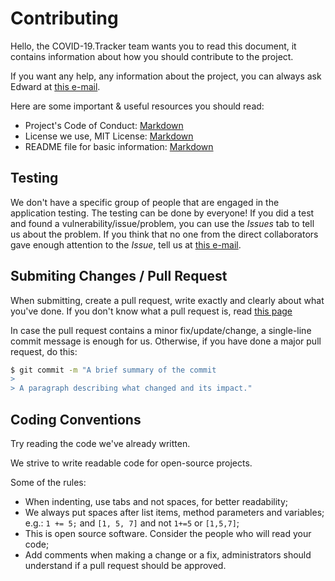 # Contributing
Hello, the COVID-19.Tracker team wants you to read this document, it contains information about how you should contribute to the project.

If you want any help, any information about the project, you can always ask Edward at [this e-mail](mailto:solarsailor@protonmail.com). 

Here are some important & useful resources you should read: 
- Project's Code of Conduct: [Markdown](https://github.com/pasenidis/covid19-stats/blob/master/CODE_OF_CONDUCT.md)
- License we use, MIT License: [Markdown](https://github.com/pasenidis/covid19-stats/blob/master/LICENSE)
- README file for basic information: [Markdown](https://github.com/pasenidis/covid19-stats/blob/master/README.md)

## Testing
We don't have a specific group of people that are engaged in the application testing.
The testing can be done by everyone! If you did a test and found a vulnerability/issue/problem, you can use the *Issues* tab to tell us about the problem.
If you think that no one from the direct collaborators gave enough attention to the *Issue*, tell us at [this e-mail](mailto:solarsailor@protonmail.com).

## Submiting Changes / Pull Request
When submitting, create a pull request, write exactly and clearly about what you've done.
If you don't know what a pull request is, read [this page](https://help.github.com/en/github/collaborating-with-issues-and-pull-requests/about-pull-requests)

In case the pull request contains a minor fix/update/change, a single-line commit message is enough for us.
Otherwise, if you have done a major pull request, do this:
```bash
$ git commit -m "A brief summary of the commit
> 
> A paragraph describing what changed and its impact."
```

## Coding Conventions
Try reading the code we've already written.

We strive to write readable code for open-source projects.

Some of the rules:
- When indenting, use tabs and not spaces, for better readability;
- We always put spaces after list items, method parameters and variables; e.g.: `1 += 5;` and `[1, 5, 7]` and not `1+=5` or `[1,5,7]`;
- This is open source software. Consider the people who will read your code;
- Add comments when making a change or a fix, administrators should understand if a pull request should be approved.
